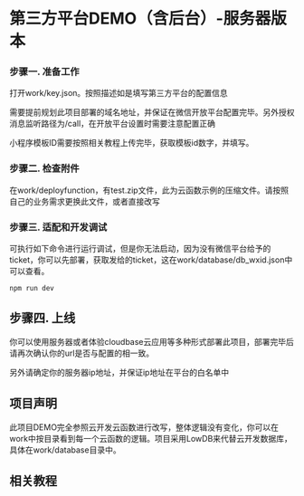 # 第三方平台DEMO（含后台）-服务器版本

### 步骤一. 准备工作

打开work/key.json。按照描述如是填写第三方平台的配置信息

需要提前规划此项目部署的域名地址，并保证在微信开放平台配置完毕。另外授权消息监听路径为/call，在开放平台设置时需要注意配置正确

小程序模板ID需要按照相关教程上传完毕，获取模板id数字，并填写。

### 步骤二. 检查附件

在work/deployfunction，有test.zip文件，此为云函数示例的压缩文件。请按照自己的业务需求更换此文件，或者直接改写

### 步骤三. 适配和开发调试

可执行如下命令进行运行调试，但是你无法启动，因为没有微信平台给予的ticket，你可以先部署，获取发给的ticket，这在work/database/db_wxid.json中可以查看。

```
npm run dev
```

## 步骤四. 上线

你可以使用服务器或者体验cloudbase云应用等多种形式部署此项目，部署完毕后请再次确认你的url是否与配置的相一致。

另外请确定你的服务器ip地址，并保证ip地址在平台的白名单中

## 项目声明

此项目DEMO完全参照云开发云函数进行改写，整体逻辑没有变化，你可以在work中按目录看到每一个云函数的逻辑。项目采用LowDB来代替云开发数据库，具体在work/database目录中。

## 相关教程


